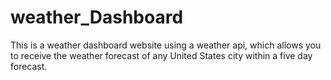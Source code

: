 # weather_Dashboard
This is a weather dashboard website using a weather api, which allows you to receive the weather forecast of any United States city within a five day forecast.
